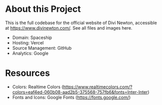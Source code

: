 # About this Project
This is the full codebase for the official website of Divi Newton, accessible at https://www.divinewton.com/. 
See all files and images here.

- Domain: Spaceship
- Hosting: Vercel
- Source Management: GitHub
- Analytics: Google

# Resources
- Colors: Realtime Colors (https://www.realtimecolors.com/?colors=eaf4ed-060b08-aad2b5-375568-757fb6&fonts=Inter-Inter)
- Fonts and Icons: Google Fonts (https://fonts.google.com/)
